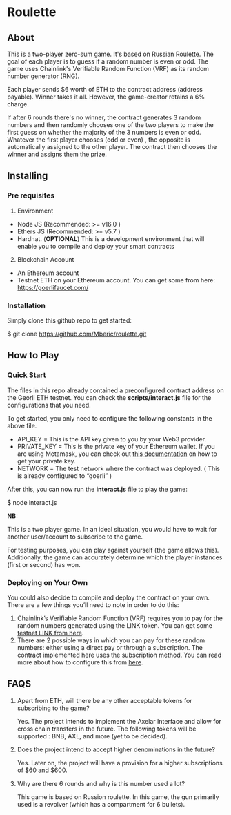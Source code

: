# Roulette

## About

This is a two-player zero-sum game. It's based on Russian Roulette. The goal of each player is to guess if a random number is even or odd. The game uses Chainlink's Verifiable Random Function (VRF) as its random number generator (RNG).

Each player sends $6 worth of ETH to the contract address (address payable). Winner takes it all. However, the game-creator retains a 6% charge.

If after 6 rounds there's no winner, the contract generates 3 random numbers and then randomly chooses one of the two players to make the first guess on whether the majority of the 3 numbers is even or odd. Whatever the first player chooses (odd or even) , the opposite is automatically assigned to the other player. The contract then chooses the winner and assigns them the prize.

## Installing

### Pre requisites

1. Environment

- Node JS (Recommended: >= v16.0 )
- Ethers JS (Recommended: >= v5.7 )
- Hardhat. (**OPTIONAL**) This is a development environment that will enable you to compile and deploy your smart contracts

2. Blockchain Account

- An Ethereum account
- Testnet ETH on your Ethereum account. You can get some from here: https://goerlifaucet.com/

### Installation

Simply clone this github repo to get started:

$ git clone https://github.com/Mberic/roulette.git

## How to Play

### Quick Start

The files in this repo already contained a preconfigured contract address on the Georli ETH testnet. You can check the **scripts/interact.js** file for the configurations that you need.

To get started, you only need to configure the following constants in the above file.

- API_KEY = This is the API key given to you by your Web3 provider. 
- PRIVATE_KEY = This is the private key of your Ethereum wallet. If you are using Metamask, you can check out [this documentation](https://metamask.zendesk.com/hc/en-us/articles/360015289632-How-to-Export-an-Account-Private-Key) on how to get your  private key. 
- NETWORK = The test network where the contract was deployed. ( This is already configured to “goerli” ) 

After this, you can now run the **interact.js** file to play the game:

$ node interact.js

**NB:** 

This is a two player game. In an ideal situation, you would have to wait for another user/account to subscribe to the game.

For testing purposes, you can play against yourself (the game allows this). Additionally, the game can accurately determine which the player instances (first or second) has won. 

### Deploying on Your Own

You could also decide to compile and deploy the contract on your own. There are a few things you’ll need to note in order to do this:

1. Chainlink’s Verifiable Random Function (VRF) requires you to pay for the random numbers generated using the LINK token. You can get some [testnet LINK from here](https://faucets.chain.link/).
2. There are 2 possible ways in which you can pay for these random numbers: either using a direct pay or through a subscription. The contract implemented here uses the subscription method.  You can read more about how to configure this from [here](https://docs.chain.link/vrf/v2/subscription).

## FAQS

1. Apart from ETH, will there be any other acceptable tokens for subscribing to the game? 
   
   Yes. The project intends to implement the Axelar Interface and allow for cross chain transfers in the future. The following tokens will be supported : BNB, AXL, and more (yet to be decided).


2. Does the project intend to accept higher denominations in the future?
   
   Yes. Later on, the project will have a provision for a higher subscriptions of $60 and $600.


3. Why are there 6 rounds and why is this number used a lot?
   
   This game is based on Russion roulette. In this game, the gun primarily used is a revolver (which has a compartment for 6 bullets). 
